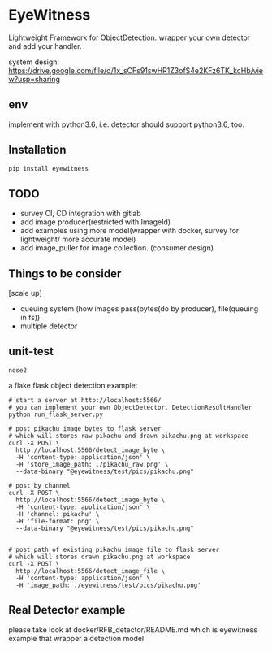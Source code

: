 # EyeWitness
Lightweight Framework for ObjectDetection.
wrapper your own detector and add your handler.

system design:
https://drive.google.com/file/d/1x_sCFs91swHR1Z3ofS4e2KFz6TK_kcHb/view?usp=sharing


## env
implement with python3.6, i.e. detector should support python3.6, too.


## Installation
```bash
pip install eyewitness
```


## TODO
- survey CI, CD integration with gitlab
- add image producer(restricted with ImageId)
- add examples using more model(wrapper with docker, survey for lightweight/ more accurate model)
- add image_puller for image collection. (consumer design)


## Things to be consider
[scale up]
- queuing system (how images pass(bytes(do by producer), file(queuing in fs))
- multiple detector


## unit-test
```
nose2
```

a flake flask object detection example:
```
# start a server at http://localhost:5566/
# you can implement your own ObjectDetector, DetectionResultHandler
python run_flask_server.py

# post pikachu image bytes to flask server
# which will stores raw pikachu and drawn pikachu.png at workspace
curl -X POST \
  http://localhost:5566/detect_image_byte \
  -H 'content-type: application/json' \
  -H 'store_image_path: ./pikachu_raw.png' \
  --data-binary "@eyewitness/test/pics/pikachu.png"

# post by channel
curl -X POST \
  http://localhost:5566/detect_image_byte \
  -H 'content-type: application/json' \
  -H 'channel: pikachu' \
  -H 'file-format: png' \
  --data-binary "@eyewitness/test/pics/pikachu.png"


# post path of existing pikachu image file to flask server
# which will stores drawn pikachu.png at workspace
curl -X POST \
  http://localhost:5566/detect_image_file \
  -H 'content-type: application/json' \
  -H 'image_path: ./eyewitness/test/pics/pikachu.png'
```


## Real Detector example
please take look at docker/RFB_detector/README.md
which is eyewitness example that wrapper a detection model
